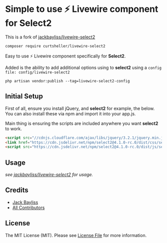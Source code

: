 # Simple to use ⚡ Livewire component for Select2

This is a fork of [jackbayliss/livewire-select2](https://github.com/jackbayliss/livewire-select2)

```bash
composer require curtsheller/livewire-select2
```

Easy to use ⚡ Livewire component specifically for **Select2**.

Added is the ability to add additional options using to **select2** using a `config file: config/livewire-select2`

```
php artisan vendor:publish --tag=livewire-select2-config
```

## Initial Setup
First of all, ensure you install jQuery, and **select2** for example, the below. You can also install these via npm and import it into your app.js.

Main thing is ensuring the scripts are included anywhere you want **select2** to work.

```html
<script src="//cdnjs.cloudflare.com/ajax/libs/jquery/3.2.1/jquery.min.js"></script>
<link href="https://cdn.jsdelivr.net/npm/select2@4.1.0-rc.0/dist/css/select2.min.css" rel="stylesheet" />
<script src="https://cdn.jsdelivr.net/npm/select2@4.1.0-rc.0/dist/js/select2.min.js"></script>

```

## Usage
_see [jackbayliss/livewire-select2](https://github.com/jackbayliss/livewire-select2) for usage._
## Credits

- [Jack Bayliss](https://github.com/jackbayliss)
- [All Contributors](../../contributors)

## License

The MIT License (MIT). Please see [License File](LICENSE.md) for more information.

